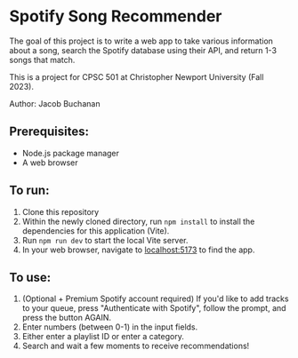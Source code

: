 # Spotify Song Recommender

The goal of this project is to write a web app to take various information about a song, search the Spotify database using their API, and return 1-3 songs that match.

This is a project for CPSC 501 at Christopher Newport University (Fall 2023).

Author: Jacob Buchanan

## Prerequisites:
- Node.js package manager
- A web browser

## To run:
1. Clone this repository
2. Within the newly cloned directory, run `npm install` to install the dependencies for this application (Vite).
3. Run `npm run dev` to start the local Vite server.
4. In your web browser, navigate to [localhost:5173](localhost:5173) to find the app.

## To use:
1. (Optional + Premium Spotify account required) If you'd like to add tracks to your queue, press "Authenticate with Spotify", follow the prompt, and press the button AGAIN.
2. Enter numbers (between 0-1) in the input fields.
3. Either enter a playlist ID or enter a category.
4. Search and wait a few moments to receive recommendations!